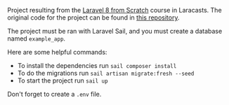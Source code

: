 Project resulting from the [Laravel 8 from Scratch](https://laracasts.com/series/laravel-8-from-scratch) course in Laracasts. The original code for the project can be found in [this repository](https://github.com/JeffreyWay/Laravel-From-Scratch-Blog-Project).

The project must be ran with Laravel Sail, and you must create a database named `example_app`.

Here are some helpful commands:
- To install the dependencies run `sail composer install`
- To do the migrations run `sail artisan migrate:fresh --seed`
- To start the project run `sail up`

Don't forget to create a `.env` file.
